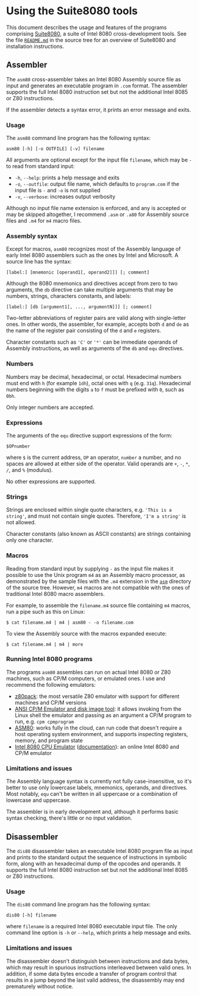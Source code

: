 # Using the Suite8080 tools

This document describes the usage and features of the programs comprising [Suite8080](https://github.com/pamoroso/suite8080), a suite of Intel 8080 cross-development tools. See the file [`README.md`](https://github.com/pamoroso/suite8080/blob/master/README.md) in the source tree for an overview of Suite8080 and installation instructions.


## Assembler

The `asm80` cross-assembler takes an Intel 8080 Assembly source file as input and generates an executable program in `.com` format. The assembler supports the full Intel 8080 instruction set but not the additional Intel 8085 or Z80 instructions.

If the assembler detects a syntax error, it prints an error message and exits.

### Usage

The `asm80` command line program has the following syntax:

```
asm80 [-h] [-o OUTFILE] [-v] filename
```

All arguments are optional except for the input file `filename`, which may be `-` to read from standard input:

* `-h`, `--help`: prints a help message and exits
* `-o`, `--outfile`: output file name, which defaults to `program.com` if the input file is `-` and `-o` is not supplied
* `-v`, `--verbose`: increases output verbosity

Although no input file name extension is enforced, and any is accepted or may be skipped altogether, I recommend `.asm` or `.a80` for Assembly source files and `.m4` for `m4` macro files.


### Assembly syntax

Except for macros, `asm80` recognizes most of the Assembly language of early Intel 8080 assemblers such as the ones by Intel and Microsoft. A source line has the syntax:

```
[label:] [mnemonic [operand1[, operand2]]] [; comment]
```

Although the 8080 mnemonics and directives accept from zero to two arguments, the `db` directive can take multiple arguments that may be numbers, strings, characters constants, and labels:

```
[label:] [db [argument1[, ..., argumentN]]] [; comment]
```

Two-letter abbreviations of register pairs are valid along with single-letter ones. In other words, the assembler, for example, accepts both `d` and `de` as the name of the register pair consisting of the `d` and `e` registers.

Character constants such as `'C'` or `'*'` can be immediate operands of Assembly instructions, as well as arguments of the `db` and `equ` directives.


### Numbers

Numbers may be decimal, hexadecimal, or octal. Hexadecimal numbers must end with `h` (for example `1dh`), octal ones with `q` (e.g. `31q`). Hexadecimal numbers beginning with the digits `a` to `f` must be prefixed with `0`, such as `0bh`.

Only integer numbers are accepted.


### Expressions

The arguments of the `equ` directive support expressions of the form:

```
$OPnumber
```

where `$` is the current address, `OP` an operator, `number` a number, and no spaces are allowed at either side of the operator. Valid operands are `+`, `-`, `*`, `/`, and `%` (modulus).

No other expressions are supported.


### Strings

Strings are enclosed within single quote characters, e.g. `'This is a string'`, and must not contain single quotes. Therefore, `'I'm a string'` is not allowed.

Character constants (also known as ASCII constants) are strings containing only one character.


### Macros

Reading from standard input by supplying `-` as the input file makes it possible to use the Unix program `m4` as an Assembly macro processor, as demonstrated by the sample files with the `.m4` extension in the [`asm`](https://github.com/pamoroso/suite8080/tree/master/asm) directory of the source tree. However, `m4` macros are not compatible with the ones of traditional Intel 8080 macro assemblers.

For example, to assemble the `filename.m4` source file containing `m4` macros, run a pipe such as this on Linux:

```
$ cat filename.m4 | m4 | asm80 - -o filename.com
```

To view the Assembly source with the macros expanded execute:

```
$ cat filename.m4 | m4 | more
```


### Running Intel 8080 programs

The programs `asm80` assembles can run on actual Intel 8080 or Z80 machines, such as CP/M computers, or emulated ones. I use and recommend the following emulators:

* [z80pack](https://www.autometer.de/unix4fun/z80pack): the most versatile Z80 emulator with support for different machines and CP/M versions
* [ANSI CP/M Emulator and disk image tool](https://github.com/jhallen/cpm): it allows invoking from the Linux shell the emulator and passing as an argument a CP/M program to run, e.g. `cpm cpmprogram`
* [ASM80](https://www.asm80.com): works fully in the cloud, can run code that doesn't require a host operating system environment, and supports inspecting registers, memory, and program state
* [Intel 8080 CPU Emulator](https://www.tramm.li/i8080/emu8080.html) ([documentation](https://www.tramm.li/i8080/index.html)): an online Intel 8080 and CP/M emulator


### Limitations and issues

The Assembly language syntax is currently not fully case-insensitive, so it's better to use only lowercase labels, mnemonics, operands, and directives. Most notably, `equ` can't be written in all uppercase or a combination of lowercase and uppercase.

The assembler is in early development and, although it performs basic syntax checking, there's little or no input validation.


## Disassembler

The `dis80` disassembler takes an executable Intel 8080 program file as input and prints to the standard output the sequence of instructions in symbolic form, along with an hexadecimal dump of the opcodes and operands. It supports the full Intel 8080 instruction set but not the additional Intel 8085 or Z80 instructions.


### Usage

The `dis80` command line program has the following syntax:

```
dis80 [-h] filename
```

where `filename` is a required Intel 8080 executable input file. The only command line option is `-h` or `--help`, which prints a help message and exits.


### Limitations and issues

The disassembler doesn't distinguish between instructions and data bytes, which may result in spurious instructions interleaved between valid ones. In addition, if some data bytes encode a transfer of program control that results in a jump beyond the last valid address, the disassembly may end prematurely without notice.